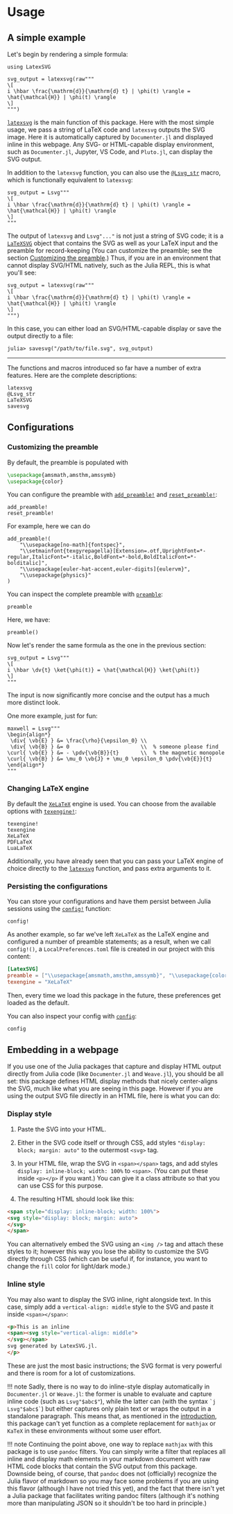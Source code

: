 # Usage

## A simple example

Let's begin by rendering a simple formula:

```@example 1
using LatexSVG

svg_output = latexsvg(raw"""
\[
i \hbar \frac{\mathrm{d}}{\mathrm{d} t} | \phi(t) \rangle = \hat{\mathcal{H}} | \phi(t) \rangle
\]
""")
```

[`latexsvg`](@ref) is the main function of this package. Here with the most simple usage, we pass a string of LaTeX code and `latexsvg` outputs the SVG image. Here it is automatically captured by `Documenter.jl` and displayed inline in this webpage. Any SVG- or HTML-capable display environment, such as `Documenter.jl`, Jupyter, VS Code, and `Pluto.jl`, can display the SVG output.

In addition to the `latexsvg` function, you can also use the [`@Lsvg_str`](@ref) macro, which is functionally equivalent to `latexsvg`:

```@example 1
svg_output = Lsvg"""
\[
i \hbar \frac{\mathrm{d}}{\mathrm{d} t} | \phi(t) \rangle = \hat{\mathcal{H}} | \phi(t) \rangle
\]
"""
```

The output of `latexsvg` and `Lsvg"..."` is not just a string of SVG code; it is a [`LaTeXSVG`](@ref) object that contains the SVG as well as your LaTeX input and the preamble for record-keeping (You can customize the preamble; see the section [Customizing the preamble](@ref).) Thus, if you are in an environment that cannot display SVG/HTML natively, such as the Julia REPL, this is what you'll see:

```@repl 1
svg_output = latexsvg(raw"""
\[
i \hbar \frac{\mathrm{d}}{\mathrm{d} t} | \phi(t) \rangle = \hat{\mathcal{H}} | \phi(t) \rangle
\]
""")
```

In this case, you can either load an SVG/HTML-capable display or save the output directly to a file:

```julia-repl
julia> savesvg("/path/to/file.svg", svg_output)
```

---

The functions and macros introduced so far have a number of extra features. Here are the complete descriptions:

```@docs
latexsvg
@Lsvg_str
LaTeXSVG
savesvg
```

## Configurations

### Customizing the preamble

By default, the preamble is populated with

```latex
\usepackage{amsmath,amsthm,amssymb}
\usepackage{color}
```

You can configure the preamble with [`add_preamble!`](@ref) and [`reset_preamble!`](@ref):

```@docs
add_preamble!
reset_preamble!
```

For example, here we can do

```@example 1
add_preamble!(
    "\\usepackage[no-math]{fontspec}",
    "\\setmainfont{texgyrepagella}[Extension=.otf,UprightFont=*-regular,ItalicFont=*-italic,BoldFont=*-bold,BoldItalicFont=*-bolditalic]",
    "\\usepackage[euler-hat-accent,euler-digits]{eulervm}",
    "\\usepackage{physics}"
)
```

You can inspect the complete preamble with [`preamble`](@ref):

```@docs
preamble
```

Here, we have:

```@repl 1
preamble()
```

Now let's render the same formula as the one in the previous section:

```@example 1
svg_output = Lsvg"""
\[
i \hbar \dv{t} \ket{\phi(t)} = \hat{\mathcal{H}} \ket{\phi(t)}
\]
"""
```

The input is now significantly more concise and the output has a much more distinct look.

One more example, just for fun:

```@example 1
maxwell = Lsvg"""
\begin{align*}
 \div{ \vb{E} } &= \frac{\rho}{\epsilon_0} \\
 \div{ \vb{B} } &= 0                       \\  % someone please find
\curl{ \vb{E} } &= - \pdv{\vb{B}}{t}       \\  % the magnetic monopole
\curl{ \vb{B} } &= \mu_0 \vb{J} + \mu_0 \epsilon_0 \pdv{\vb{E}}{t}
\end{align*}
"""
```

### Changing LaTeX engine

By default the [`XeLaTeX`](@ref) engine is used. You can choose from the available options with [`texengine!`](@ref):

```@docs
texengine!
texengine
XeLaTeX
PDFLaTeX
LuaLaTeX
```

Additionally, you have already seen that you can pass your LaTeX engine of choice directly to the [`latexsvg`](@ref) function, and pass extra arguments to it.

### Persisting the configurations

You can store your configurations and have them persist between Julia sessions using the [`config!`](@ref) function:

```@docs
config!
```

As another example, so far we've left `XeLaTeX` as the LaTeX engine and configured a number of preamble statements; as a result, when we call `config!()`, a `LocalPreferences.toml` file is created in our project with this content:

```toml
[LatexSVG]
preamble = ["\\usepackage{amsmath,amsthm,amssymb}", "\\usepackage{color}", "\\usepackage[no-math]{fontspec}", "\\setmainfont{texgyrepagella}[Extension=.otf,UprightFont=*-regular,ItalicFont=*-italic,BoldFont=*-bold,BoldItalicFont=*-bolditalic]", "\\usepackage[euler-hat-accent,euler-digits]{eulervm}", "\\usepackage{physics}"]
texengine = "XeLaTeX"
```

Then, every time we load this package in the future, these preferences get loaded as the default.

You can also inspect your config with [`config`](@ref):

```@docs
config
```

## Embedding in a webpage

If you use one of the Julia packages that capture and display HTML output directly from Julia code (like `Documenter.jl` and `Weave.jl`), you should be all set: this package defines HTML display methods that nicely center-aligns the SVG, much like what you are seeing in this page. However if you are using the output SVG file directly in an HTML file, here is what you can do:

### Display style

1. Paste the SVG into your HTML.

2. Either in the SVG code itself or through CSS, add styles `"display: block; margin: auto"` to the outermost `<svg>` tag.

3. In your HTML file, wrap the SVG in `<span></span>` tags, and add styles `display: inline-block; width: 100%` to `<span>`. (You can put these inside `<p></p>` if you want.) You can give it a class attribute so that you can use CSS for this purpose.

4. The resulting HTML should look like this:

```html
<span style="display: inline-block; width: 100%">
<svg style="display: block; margin: auto">
</svg>
</span>
```

You can alternatively embed the SVG using an `<img />` tag and attach these styles to it; however this way you lose the ability to customize the SVG directly through CSS (which can be useful if, for instance, you want to change the `fill` color for light/dark mode.)

### Inline style

You may also want to display the SVG inline, right alongside text. In this case, simply add a `vertical-align: middle` style to the SVG and paste it inside `<span></span>`:

```html
<p>This is an inline
<span><svg style="vertical-align: middle">
</svg></span>
svg generated by LatexSVG.jl.
</p>
```

These are just the most basic instructions; the SVG format is very powerful and there is room for a lot of customizations.

!!! note
    Sadly, there is no way to do inline-style display automatically in `Documenter.jl` or `Weave.jl`: the former is unable to evaluate and capture inline code (such as `Lsvg"$abc$"`), while the latter can (with the syntax ``` `j Lsvg"$abc$` ```) but either captures only plain text or wraps the output in a standalone paragraph. This means that, as mentioned in the [introduction](../index.md), this package can't yet function as a complete replacement for `mathjax` or `KaTeX` in these environments without some user effort.

!!! note
    Continuing the point above, one way to replace `mathjax` with this package is to use `pandoc` filters. You can simply write a filter that replaces all inline and display math elements in your markdown document with raw HTML code blocks that contain the SVG output from this package. Downside being, of course, that `pandoc` does not (officially) recognize the Julia flavor of markdown so you may face some problems if you are using this flavor (although I have not tried this yet), and the fact that there isn't yet a Julia package that facilitates writing pandoc filters (although it's nothing more than manipulating JSON so it shouldn't be too hard in principle.)
